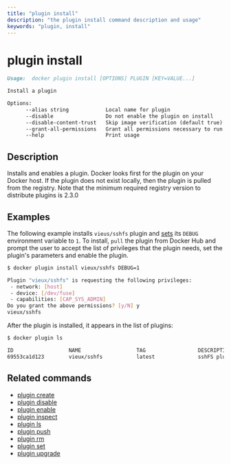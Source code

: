 ```yaml
---
title: "plugin install"
description: "the plugin install command description and usage"
keywords: "plugin, install"
---
```


<!-- This file is maintained within the docker/cli GitHub
     repository at https://github.com/yuyangjack/docker-cli/. Make all
     pull requests against that repo. If you see this file in
     another repository, consider it read-only there, as it will
     periodically be overwritten by the definitive file. Pull
     requests which include edits to this file in other repositories
     will be rejected.
-->

# plugin install

```markdown
Usage:  docker plugin install [OPTIONS] PLUGIN [KEY=VALUE...]

Install a plugin

Options:
      --alias string            Local name for plugin
      --disable                 Do not enable the plugin on install
      --disable-content-trust   Skip image verification (default true)
      --grant-all-permissions   Grant all permissions necessary to run the plugin
      --help                    Print usage
```

## Description

Installs and enables a plugin. Docker looks first for the plugin on your Docker
host. If the plugin does not exist locally, then the plugin is pulled from
the registry. Note that the minimum required registry version to distribute
plugins is 2.3.0

## Examples

The following example installs `vieus/sshfs` plugin and [sets](plugin_set.md) its
`DEBUG` environment variable to `1`. To install, `pull` the plugin from Docker
Hub and prompt the user to accept the list of privileges that the plugin needs,
set the plugin's parameters and enable the plugin.

```bash
$ docker plugin install vieux/sshfs DEBUG=1

Plugin "vieux/sshfs" is requesting the following privileges:
 - network: [host]
 - device: [/dev/fuse]
 - capabilities: [CAP_SYS_ADMIN]
Do you grant the above permissions? [y/N] y
vieux/sshfs
```

After the plugin is installed, it appears in the list of plugins:

```bash
$ docker plugin ls

ID                  NAME                  TAG                 DESCRIPTION                ENABLED
69553ca1d123        vieux/sshfs           latest              sshFS plugin for Docker    true
```

## Related commands

* [plugin create](plugin_create.md)
* [plugin disable](plugin_disable.md)
* [plugin enable](plugin_enable.md)
* [plugin inspect](plugin_inspect.md)
* [plugin ls](plugin_ls.md)
* [plugin push](plugin_push.md)
* [plugin rm](plugin_rm.md)
* [plugin set](plugin_set.md)
* [plugin upgrade](plugin_upgrade.md)
